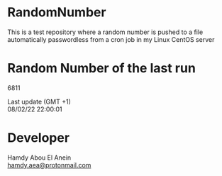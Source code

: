 # RandomNumber    
This is a test repository where a random number is pushed to a file automatically passwordless from a cron job in my Linux CentOS server    
# Random Number of the last run   
6811
      
Last update (GMT +1)    
08/02/22 22:00:01
# Developer    
Hamdy Abou El Anein   
hamdy.aea@protonmail.com
